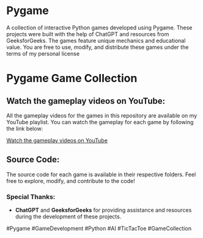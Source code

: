 # Pygame
A collection of interactive Python games developed using Pygame. These projects were built with the help of ChatGPT and resources from GeeksforGeeks. The games feature unique mechanics and educational value. You are free to use, modify, and distribute these games under the terms of my personal license
# Pygame Game Collection

## Watch the gameplay videos on YouTube:

All the gameplay videos for the games in this repository are available on my YouTube playlist. You can watch the gameplay for each game by following the link below:

[Watch the gameplay videos on YouTube](https://youtube.com/playlist?list=PLagoYA7rdKmHu4p2rM7y6GGN6UUe_6-10&si=WemUlj1YZalQxJ6w)

## Source Code:

The source code for each game is available in their respective folders. Feel free to explore, modify, and contribute to the code!

### Special Thanks:
- **ChatGPT** and **GeeksforGeeks** for providing assistance and resources during the development of these projects.

#Pygame #GameDevelopment #Python #AI #TicTacToe #GameCollection
